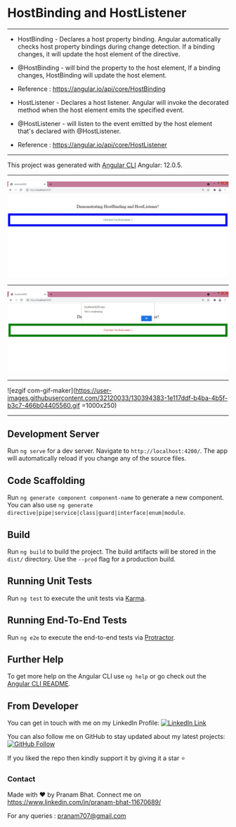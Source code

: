 # HostBinding and HostListener 

--------------------------------------------------------------------------------------------------------------------------------------------------------------

* HostBinding - Declares a host property binding. Angular automatically checks host property bindings during change detection. If a binding changes, it will update the host element of the directive.

* @HostBinding - will bind the property to the host element, If a binding changes, HostBinding will update the host element.

* Reference : https://angular.io/api/core/HostBinding


* HostListener - Declares a host listener. Angular will invoke the decorated method when the host element emits the specified event.

* @HostListener - will listen to the event emitted by the host element that's declared with @HostListener.

* Reference : https://angular.io/api/core/HostListener

-------------------------------------------------------------------------------------------------------------------------------------------------------------

This project was generated with [Angular CLI](https://github.com/angular/angular-cli) Angular: 12.0.5.

-------------------------------------------------------------------------------------------------------------------------------------------------------------

<img src="/screenshots/1.JPG" width="1000" />

---------------------------------------------------------------------------

<img src="/screenshots/2.JPG" width="1000" />

---------------------------------------------------------------------------

![ezgif com-gif-maker](https://user-images.githubusercontent.com/32120033/130394383-1e117ddf-b4ba-4b5f-b3c7-466b04405560.gif =1000x250)

---------------------------------------------------------------------------


## Development Server

Run `ng serve` for a dev server. Navigate to `http://localhost:4200/`. The app will automatically reload if you change any of the source files.

## Code Scaffolding

Run `ng generate component component-name` to generate a new component. You can also use `ng generate directive|pipe|service|class|guard|interface|enum|module`.

## Build

Run `ng build` to build the project. The build artifacts will be stored in the `dist/` directory. Use the `--prod` flag for a production build.

## Running Unit Tests

Run `ng test` to execute the unit tests via [Karma](https://karma-runner.github.io).

## Running End-To-End Tests

Run `ng e2e` to execute the end-to-end tests via [Protractor](http://www.protractortest.org/).

## Further Help

To get more help on the Angular CLI use `ng help` or go check out the [Angular CLI README](https://github.com/angular/angular-cli/blob/master/README.md).


## From Developer

You can get in touch with me on my LinkedIn Profile: [![LinkedIn Link](https://img.shields.io/badge/Connect-Pranam%20Bhat-blue.svg?logo=linkedin&longCache=true&style=social&label=Connect
)](https://www.linkedin.com/in/pranam-bhat-11670689/)

You can also follow me on GitHub to stay updated about my latest projects: [![GitHub Follow](https://img.shields.io/badge/Connect-Pranam%20Bhat-blue.svg?logo=Github&longCache=true&style=social&label=Follow)](https://github.com/PranamBhat)

If you liked the repo then kindly support it by giving it a star ⭐

### Contact

Made with :heart: by Pranam Bhat. Connect me on https://www.linkedin.com/in/pranam-bhat-11670689/

For any queries : pranam707@gmail.com

